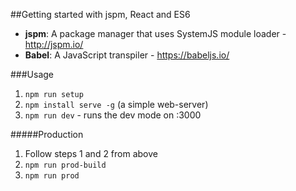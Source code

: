 ##Getting started with jspm, React and ES6

* **jspm**: A package manager that uses SystemJS module loader - http://jspm.io/
* **Babel**: A JavaScript transpiler - https://babeljs.io/

###Usage

1. `npm run setup`
2. `npm install serve -g` (a simple web-server)
3. `npm run dev` - runs the dev mode on :3000

#####Production

1. Follow steps 1 and 2 from above
2. `npm run prod-build`
3. `npm run prod` 
